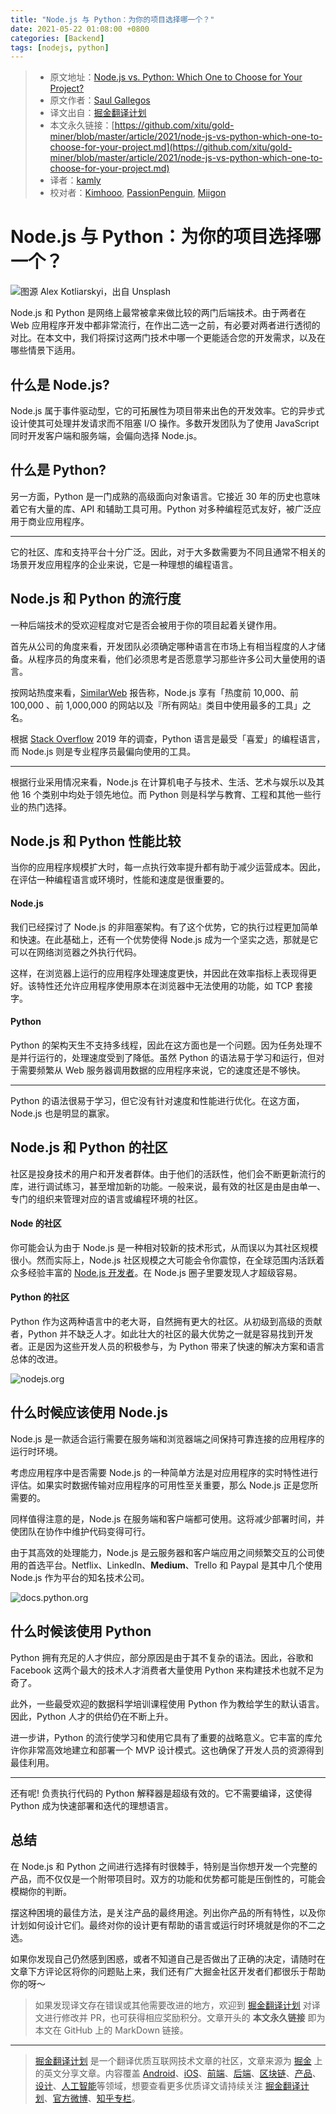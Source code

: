 ```yaml
---
title: "Node.js 与 Python：为你的项目选择哪一个？"
date: 2021-05-22 01:08:00 +0800
categories: [Backend]
tags: [nodejs, python]
---
```

> * 原文地址：[Node.js vs. Python: Which One to Choose for Your Project?](https://javascript.plainenglish.io/node-js-vs-python-which-one-to-choose-for-your-project-331c33c958a)
> * 原文作者：[Saul Gallegos](https://medium.com/@saulgallegos)
> * 译文出自：[掘金翻译计划](https://github.com/xitu/gold-miner)
> * 本文永久链接：[https://github.com/xitu/gold-miner/blob/master/article/2021/node-js-vs-python-which-one-to-choose-for-your-project.md](https://github.com/xitu/gold-miner/blob/master/article/2021/node-js-vs-python-which-one-to-choose-for-your-project.md)
> * 译者：[kamly](https://github.com/kamly)
> * 校对者：[Kimhooo](https://github.com/Kimhooo), [PassionPenguin](https://github.com/PassionPenguin), [Miigon](https://github.com/Miigon)

# Node.js 与 Python：为你的项目选择哪一个？ 

![图源 [Alex Kotliarskyi](https://unsplash.com/@frantic?utm_source=medium&utm_medium=referral)，出自 [Unsplash](https://unsplash.com?utm_source=medium&utm_medium=referral)](https://cdn-images-1.medium.com/max/10944/0*COxufZ6uSEyF1y1-)

Node.js 和 Python 是网络上最常被拿来做比较的两门后端技术。由于两者在 Web 应用程序开发中都非常流行，在作出二选一之前，有必要对两者进行透彻的对比。在本文中，我们将探讨这两门技术中哪一个更能适合您的开发需求，以及在哪些情景下适用。

## 什么是 Node.js?

Node.js 属于事件驱动型，它的可拓展性为项目带来出色的开发效率。它的异步式设计使其可处理并发请求而不阻塞 I/O 操作。多数开发团队为了使用 JavaScript 同时开发客户端和服务端，会偏向选择 Node.js。

## 什么是 Python?

另一方面，Python 是一门成熟的高级面向对象语言。它接近 30 年的历史也意味着它有大量的库、API 和辅助工具可用。Python 对多种编程范式友好，被广泛应用于商业应用程序。

---

它的社区、库和支持平台十分广泛。因此，对于大多数需要为不同且通常不相关的场景开发应用程序的企业来说，它是一种理想的编程语言。

## Node.js 和 Python 的流行度

一种后端技术的受欢迎程度对它是否会被用于你的项目起着关键作用。

首先从公司的角度来看，开发团队必须确定哪种语言在市场上有相当程度的人才储备。从程序员的角度来看，他们必须思考是否愿意学习那些许多公司大量使用的语言。

按网站热度来看，[SimilarWeb](https://www.similartech.com/compare/nodejs-vs-python) 报告称，Node.js 享有「热度前 10,000、前 100,000 、前 1,000,000 的网站以及『所有网站』类目中使用最多的工具」之名。

根据 [Stack Overflow](https://insights.stackoverflow.com/survey/2019) 2019 年的调查，Python 语言是最受「喜爱」的编程语言，而 Node.js 则是专业程序员最偏向使用的工具。

---

根据行业采用情况来看，Node.js 在计算机电子与技术、生活、艺术与娱乐以及其他 16 个类别中均处于领先地位。而 Python 则是科学与教育、工程和其他一些行业的热门选择。

## Node.js 和 Python 性能比较

当你的应用程序规模扩大时，每一点执行效率提升都有助于减少运营成本。因此，在评估一种编程语言或环境时，性能和速度是很重要的。

#### Node.js

我们已经探讨了 Node.js 的非阻塞架构。有了这个优势，它的执行过程更加简单和快速。在此基础上，还有一个优势使得 Node.js 成为一个坚实之选，那就是它可以在网络浏览器之外执行代码。

这样，在浏览器上运行的应用程序处理速度更快，并因此在效率指标上表现得更好。该特性还允许应用程序使用原本在浏览器中无法使用的功能，如 TCP 套接字。

#### Python

Python 的架构天生不支持多线程，因此在这方面也是一个问题。因为任务处理不是并行运行的，处理速度受到了降低。虽然 Python 的语法易于学习和运行，但对于需要频繁从 Web 服务器调用数据的应用程序来说，它的速度还是不够快。

---

Python 的语法很易于学习，但它没有针对速度和性能进行优化。在这方面，Node.js 也是明显的赢家。

## Node.js 和 Python 的社区

社区是投身技术的用户和开发者群体。由于他们的活跃性，他们会不断更新流行的库，进行调试练习，甚至增加新的功能。一般来说，最有效的社区是由是由单一、专门的组织来管理对应的语言或编程环境的社区。

#### Node 的社区

你可能会认为由于 Node.js 是一种相对较新的技术形式，从而误以为其社区规模很小。然而实际上，Node.js 社区规模之大可能会令你震惊，在全球范围内活跃着众多经验丰富的 [Node.js 开发者](https://www.simform.com/hire/node-js-developers/)。在 Node.js 圈子里要发现人才超级容易。

#### Python 的社区

Python 作为这两种语言中的老大哥，自然拥有更大的社区。从初级到高级的贡献者，Python 并不缺乏人才。如此壮大的社区的最大优势之一就是容易找到开发者。正是因为这些开发人员的积极参与，为 Python 带来了快速的解决方案和语言总体的改进。

![nodejs.org](https://cdn-images-1.medium.com/max/2000/0*hJFJeIr9c3-naAvA.jpg)

## 什么时候应该使用 Node.js

Node.js 是一款适合运行需要在服务端和浏览器端之间保持可靠连接的应用程序的运行时环境。

考虑应用程序中是否需要 Node.js 的一种简单方法是对应用程序的实时特性进行评估。如果实时数据传输对应用程序的可用性至关重要，那么 Node.js 正是您所需要的。

同样值得注意的是，Node.js 在服务端和客户端都可使用。这将减少部署时间，并使团队在协作中维护代码变得可行。

由于其高效的处理能力，Node.js 是云服务器和客户端应用之间频繁交互的公司使用的首选平台。Netflix、LinkedIn、**Medium**、Trello 和 Paypal 是其中几个使用 Node.js 作为平台的知名技术公司。

![docs.python.org](https://cdn-images-1.medium.com/max/2000/0*Zc2tp-LTZZqoptD9.jpg)

## 什么时候该使用 Python

Python 拥有充足的人才供应，部分原因是由于其不复杂的语法。因此，谷歌和 Facebook 这两个最大的技术人才消费者大量使用 Python 来构建技术也就不足为奇了。

此外，一些最受欢迎的数据科学培训课程使用 Python 作为教给学生的默认语言。因此，Python 人才的供给仍在不断上升。

进一步讲，Python 的流行使学习和使用它具有了重要的战略意义。它丰富的库允许你非常高效地建立和部署一个 MVP 设计模式。这也确保了开发人员的资源得到最佳利用。

---

还有呢! 负责执行代码的 Python 解释器是超级有效的。它不需要编译，这使得 Python 成为快速部署和迭代的理想语言。

## 总结

在 Node.js 和 Python 之间进行选择有时很棘手，特别是当你想开发一个完整的产品，而不仅仅是一个附带项目时。双方的功能和优势都可能是压倒性的，可能会模糊你的判断。

摆这种困境的最佳方法，是关注产品的最终用途。列出你产品的所有特性，以及你计划如何设计它们。最终对你的设计更有帮助的语言或运行时环境就是你的不二之选。

如果你发现自己仍然感到困惑，或者不知道自己是否做出了正确的决定，请随时在文章下方评论区将你的问题贴上来，我们还有广大掘金社区开发者们都很乐于帮助你的呀～

> 如果发现译文存在错误或其他需要改进的地方，欢迎到 [掘金翻译计划](https://github.com/xitu/gold-miner) 对译文进行修改并 PR，也可获得相应奖励积分。文章开头的 **本文永久链接** 即为本文在 GitHub 上的 MarkDown 链接。

---

> [掘金翻译计划](https://github.com/xitu/gold-miner) 是一个翻译优质互联网技术文章的社区，文章来源为 [掘金](https://juejin.im) 上的英文分享文章。内容覆盖 [Android](https://github.com/xitu/gold-miner#android)、[iOS](https://github.com/xitu/gold-miner#ios)、[前端](https://github.com/xitu/gold-miner#前端)、[后端](https://github.com/xitu/gold-miner#后端)、[区块链](https://github.com/xitu/gold-miner#区块链)、[产品](https://github.com/xitu/gold-miner#产品)、[设计](https://github.com/xitu/gold-miner#设计)、[人工智能](https://github.com/xitu/gold-miner#人工智能)等领域，想要查看更多优质译文请持续关注 [掘金翻译计划](https://github.com/xitu/gold-miner)、[官方微博](http://weibo.com/juejinfanyi)、[知乎专栏](https://zhuanlan.zhihu.com/juejinfanyi)。
